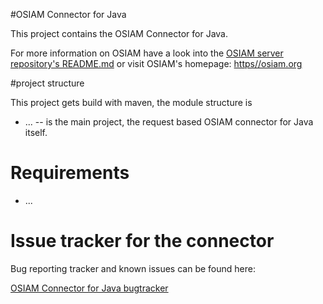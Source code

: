 #OSIAM Connector for Java

This project contains the OSIAM Connector for Java.

For more information on OSIAM have a look into the [OSIAM server repository's README.md](https://github.com/osiam/server/README.md) or visit OSIAM's homepage: [https//osiam.org](https://osiam.org)

#project structure

This project gets build with maven, the module structure is

* ... -- is the main project, the request based OSIAM connector for Java itself.

# Requirements

* ...

# Issue tracker for the connector

Bug reporting tracker and known issues can be found here:

[OSIAM Connector for Java bugtracker](https://github.com/osiam/connector4java/issues)
